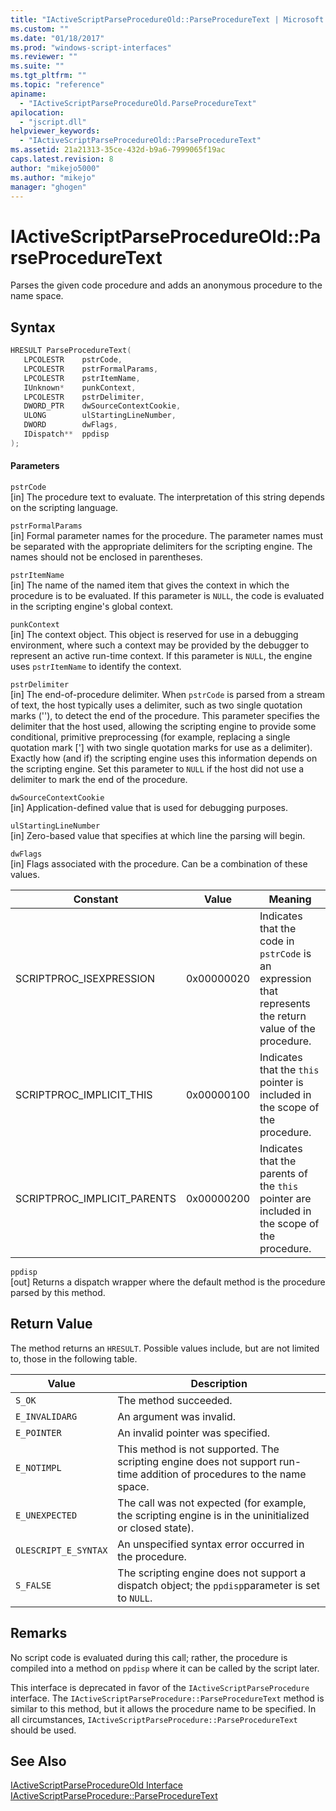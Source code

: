 ```yaml
---
title: "IActiveScriptParseProcedureOld::ParseProcedureText | Microsoft Docs"
ms.custom: ""
ms.date: "01/18/2017"
ms.prod: "windows-script-interfaces"
ms.reviewer: ""
ms.suite: ""
ms.tgt_pltfrm: ""
ms.topic: "reference"
apiname: 
  - "IActiveScriptParseProcedureOld.ParseProcedureText"
apilocation: 
  - "jscript.dll"
helpviewer_keywords: 
  - "IActiveScriptParseProcedureOld::ParseProcedureText"
ms.assetid: 21a21313-35ce-432d-b9a6-7999065f19ac
caps.latest.revision: 8
author: "mikejo5000"
ms.author: "mikejo"
manager: "ghogen"
---
```

# IActiveScriptParseProcedureOld::ParseProcedureText
Parses the given code procedure and adds an anonymous procedure to the name space.  
  
## Syntax  
  
```cpp
HRESULT ParseProcedureText(  
   LPCOLESTR    pstrCode,  
   LPCOLESTR    pstrFormalParams,  
   LPCOLESTR    pstrItemName,  
   IUnknown*    punkContext,  
   LPCOLESTR    pstrDelimiter,  
   DWORD_PTR    dwSourceContextCookie,  
   ULONG        ulStartingLineNumber,  
   DWORD        dwFlags,  
   IDispatch**  ppdisp  
);  
```  
  
#### Parameters  
 `pstrCode`  
 [in] The procedure text to evaluate. The interpretation of this string depends on the scripting language.  
  
 `pstrFormalParams`  
 [in] Formal parameter names for the procedure. The parameter names must be separated with the appropriate delimiters for the scripting engine. The names should not be enclosed in parentheses.  
  
 `pstrItemName`  
 [in] The name of the named item that gives the context in which the procedure is to be evaluated. If this parameter is `NULL`, the code is evaluated in the scripting engine's global context.  
  
 `punkContext`  
 [in] The context object. This object is reserved for use in a debugging environment, where such a context may be provided by the debugger to represent an active run-time context. If this parameter is `NULL`, the engine uses `pstrItemName` to identify the context.  
  
 `pstrDelimiter`  
 [in] The end-of-procedure delimiter. When `pstrCode` is parsed from a stream of text, the host typically uses a delimiter, such as two single quotation marks (''), to detect the end of the procedure. This parameter specifies the delimiter that the host used, allowing the scripting engine to provide some conditional, primitive preprocessing (for example, replacing a single quotation mark ['] with two single quotation marks for use as a delimiter). Exactly how (and if) the scripting engine uses this information depends on the scripting engine. Set this parameter to `NULL` if the host did not use a delimiter to mark the end of the procedure.  
  
 `dwSourceContextCookie`  
 [in] Application-defined value that is used for debugging purposes.  
  
 `ulStartingLineNumber`  
 [in] Zero-based value that specifies at which line the parsing will begin.  
  
 `dwFlags`  
 [in] Flags associated with the procedure. Can be a combination of these values.  
  
|Constant|Value|Meaning|  
|--------------|-----------|-------------|  
|SCRIPTPROC_ISEXPRESSION|0x00000020|Indicates that the code in `pstrCode` is an expression that represents the return value of the procedure.|  
|SCRIPTPROC_IMPLICIT_THIS|0x00000100|Indicates that the `this` pointer is included in the scope of the procedure.|  
|SCRIPTPROC_IMPLICIT_PARENTS|0x00000200|Indicates that the parents of the `this` pointer are included in the scope of the procedure.|  
  
 `ppdisp`  
 [out] Returns a dispatch wrapper where the default method is the procedure parsed by this method.  
  
## Return Value  
 The method returns an `HRESULT`. Possible values include, but are not limited to, those in the following table.  
  
|Value|Description|  
|-----------|-----------------|  
|`S_OK`|The method succeeded.|  
|`E_INVALIDARG`|An argument was invalid.|  
|`E_POINTER`|An invalid pointer was specified.|  
|`E_NOTIMPL`|This method is not supported. The scripting engine does not support run-time addition of procedures to the name space.|  
|`E_UNEXPECTED`|The call was not expected (for example, the scripting engine is in the uninitialized or closed state).|  
|`OLESCRIPT_E_SYNTAX`|An unspecified syntax error occurred in the procedure.|  
|`S_FALSE`|The scripting engine does not support a dispatch object; the `ppdisp`parameter is set to `NULL`.|  
  
## Remarks  
 No script code is evaluated during this call; rather, the procedure is compiled into a method on `ppdisp` where it can be called by the script later.  
  
 This interface is deprecated in favor of the `IActiveScriptParseProcedure` interface. The `IActiveScriptParseProcedure::ParseProcedureText` method is similar to this method, but it allows the procedure name to be specified. In all circumstances, `IActiveScriptParseProcedure::ParseProcedureText` should be used.  
  
## See Also  
 [IActiveScriptParseProcedureOld Interface](../../winscript/reference/iactivescriptparseprocedureold-interface.md)   
 [IActiveScriptParseProcedure::ParseProcedureText](../../winscript/reference/iactivescriptparseprocedure-parseproceduretext.md)